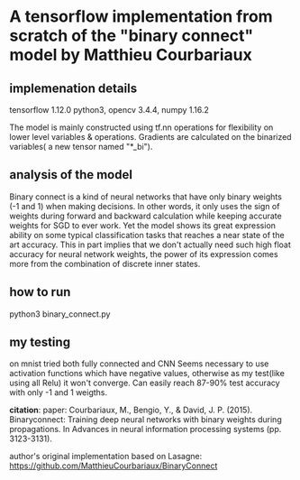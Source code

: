 # A tensorflow implementation from scratch of the "binary connect" model by Matthieu Courbariaux

## implemenation details
tensorflow 1.12.0
python3, opencv 3.4.4, numpy 1.16.2


The model is mainly constructed using tf.nn operations for flexibility on lower level variables & operations. Gradients are calculated on the binarized variables( a new tensor named "*\_bi").

## analysis of the model
Binary connect is a kind of neural networks that have only binary weights (-1 and 1) when making decisions. In other words, it only uses the sign of weights during forward and backward calculation while keeping accurate weights for SGD to ever work. Yet the model shows its great expression ability on some typical classification tasks that reaches a near state of the art accuracy. This in part implies that we don't actually need such high float accuracy for neural network weights, the power of its expression comes more from the combination of discrete inner states.

## how to run
python3 binary_connect.py

## my testing
on mnist tried both fully connected and CNN
Seems necessary to use activation functions which have negative values, otherwise as my test(like using all Relu) it won't converge. 
Can easily reach 87-90% test accuracy with only -1 and 1 weigths.


**citation**: 
paper: Courbariaux, M., Bengio, Y., & David, J. P. (2015). Binaryconnect: Training deep neural networks with binary weights during propagations. In Advances in neural information processing systems (pp. 3123-3131).

author's original implementation based on Lasagne:  https://github.com/MatthieuCourbariaux/BinaryConnect
